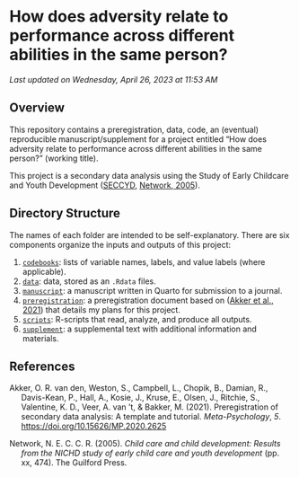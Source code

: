 How does adversity relate to performance across different abilities in
the same person?
================

*Last updated on Wednesday, April 26, 2023 at 11:53 AM*

## Overview

This repository contains a preregistration, data, code, an (eventual)
reproducible manuscript/supplement for a project entitled “How does
adversity relate to performance across different abilities in the same
person?” (working title).

This project is a secondary data analysis using the Study of Early
Childcare and Youth Development
([SECCYD](https://www.icpsr.umich.edu/web/ICPSR/series/00233), [Network,
2005](#ref-nichdearlychildcareresearchnetwork2005)).

## Directory Structure

The names of each folder are intended to be self-explanatory. There are
six components organize the inputs and outputs of this project:

1.  [`codebooks`](codebooks/): lists of variable names, labels, and
    value labels (where applicable).
2.  [`data`](%60data/%60): data, stored as an `.Rdata` files.
3.  [`manuscript`](manuscript/%60): a manuscript written in Quarto for
    submission to a journal.
4.  [`preregistration`](preregistration/): a preregistration document
    based on ([Akker et al., 2021](#ref-akker2021)) that details my
    plans for this project.
5.  [`scripts`](scripts/): R-scripts that read, analyze, and produce all
    outputs.
6.  [`supplement`](manuscript/supplement/%60): a supplemental text with
    additional information and materials.

## References

<div id="refs" class="references csl-bib-body hanging-indent"
line-spacing="2">

<div id="ref-akker2021" class="csl-entry">

Akker, O. R. van den, Weston, S., Campbell, L., Chopik, B., Damian, R.,
Davis-Kean, P., Hall, A., Kosie, J., Kruse, E., Olsen, J., Ritchie, S.,
Valentine, K. D., Veer, A. van ’t, & Bakker, M. (2021). Preregistration
of secondary data analysis: A template and tutorial. *Meta-Psychology*,
*5*. <https://doi.org/10.15626/MP.2020.2625>

</div>

<div id="ref-nichdearlychildcareresearchnetwork2005" class="csl-entry">

Network, N. E. C. C. R. (2005). *Child care and child development:
Results from the NICHD study of early child care and youth development*
(pp. xx, 474). The Guilford Press.

</div>

</div>
